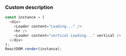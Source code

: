 
### Custom description

<!--start-code-->
```js
const instance = (
  <div>
    <Loader content="Loading..." />
    <hr />
    <Loader content="vertical Loading..." vertical />
  </div>
);
ReactDOM.render(instance);
```
<!--end-code-->
